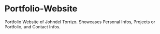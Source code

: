 # Portfolio-Website

Portfolio Website of Johndel Torrizo.
Showcases Personal Infos, Projects or Portfolio, and Contact Infos.